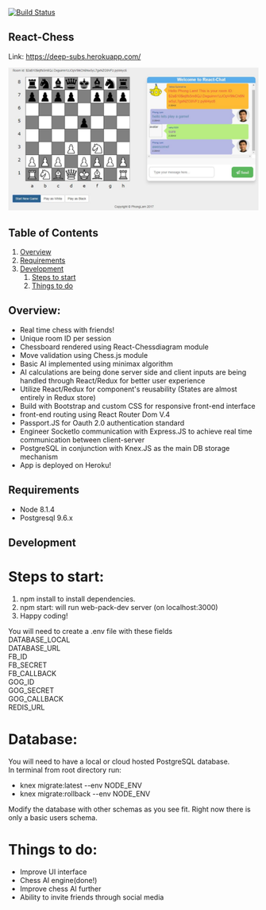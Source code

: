 [![Build Status](https://travis-ci.org/Phongtlam/DeepSubs.svg?branch=master)](https://travis-ci.org/Phongtlam/DeepSubs)

## React-Chess

Link: https://deep-subs.herokuapp.com/

![screenshot](./gamescreen.png)

## Table of Contents

1. [Overview](#overview)
2. [Requirements](#requirements)
3. [Development](#development)
    1. [Steps to start](#steps-to-start)
    1. [Things to do](#things-to-do)

## Overview:
- Real time chess with friends!
- Unique room ID per session
- Chessboard rendered using React-Chessdiagram module
- Move validation using Chess.js module
- Basic AI implemented using minimax algorithm
- AI calculations are being done server side and client inputs are being handled through React/Redux for better user experience
- Utilize React/Redux for component's reusability (States are almost entirely in Redux store)
- Build with Bootstrap and custom CSS for responsive front-end interface
- front-end routing using React Router Dom V.4
- Passport.JS for Oauth 2.0 authentication standard
- Engineer SocketIo communication with Express.JS to achieve real time communication between client-server
- PostgreSQL in conjunction with Knex.JS as the main DB storage mechanism
- App is deployed on Heroku!

## Requirements

- Node 8.1.4
- Postgresql 9.6.x

## Development

# Steps to start:
1. npm install to install dependencies.
2. npm start: will run web-pack-dev server (on localhost:3000)
3. Happy coding!

You will need to create a .env file with these fields <br>
DATABASE_LOCAL <br>
DATABASE_URL <br>
FB_ID <br>
FB_SECRET <br>
FB_CALLBACK <br>
GOG_ID <br>
GOG_SECRET <br>
GOG_CALLBACK <br>
REDIS_URL <br>

# Database:
You will need to have a local or cloud hosted PostgreSQL database. <br>
In terminal from root directory run: <br>
- knex migrate:latest --env NODE_ENV
- knex migrate:rollback --env NODE_ENV

Modify the database with other schemas as you see fit. Right now there is only a basic users schema.

# Things to do:
- Improve UI interface
- Chess AI engine(done!)
- Improve chess AI further
- Ability to invite friends through social media
